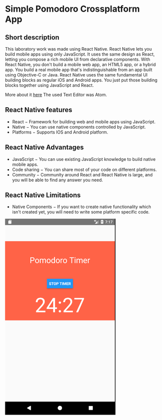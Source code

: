 # Simple Pomodoro Crossplatform App
## Short description

This laboratory work was made using React Native.
React Native lets you build mobile apps using only JavaScript. It uses the same design as React, letting you compose a rich mobile UI from declarative components. With React Native, you don't build a mobile web app, an HTML5 app, or a hybrid app. You build a real mobile app that's indistinguishable from an app built using Objective-C or Java. React Native uses the same fundamental UI building blocks as regular iOS and Android apps. You just put those building blocks together using JavaScript and React.

More about it [here](https://facebook.github.io/react-native/) The used Text Editor was Atom.

## React Native features

- React − Framework for building web and mobile apps using JavaScript.
- Native − You can use native components controlled by JavaScript.
- Platforms − Supports IOS and Android platform.

## React Native Advantages

- JavaScript − You can use existing JavaScript knowledge to build native mobile apps.
- Code sharing − You can share most of your code on different platforms.
- Community − Community around React and React Native is large, and you will be able to find any answer you need.

## React Native Limitations

- Native Components − If you want to create native functionality which isn't created yet, you will need to write some platform specific code.

![Alt](image1.png)

